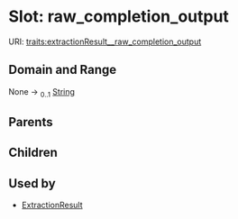 
# Slot: raw_completion_output




URI: [traits:extractionResult__raw_completion_output](http://w3id.org/ontogpt/traits/extractionResult__raw_completion_output)


## Domain and Range

None &#8594;  <sub>0..1</sub> [String](types/String.md)

## Parents


## Children


## Used by

 * [ExtractionResult](ExtractionResult.md)
